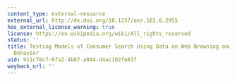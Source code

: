 ```yaml
---
content_type: external-resource
external_url: http://dx.doi.org/10.1257/aer.102.6.2955
has_external_license_warning: true
license: https://en.wikipedia.org/wiki/All_rights_reserved
status: ''
title: Testing Models of Consumer Search Using Data on Web Browsing and Purchasing
  Behavior
uid: 911c78c7-6fa2-4b67-a044-d4ac102fe83f
wayback_url: ''
---
```

